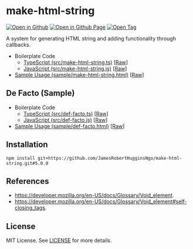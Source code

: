 # make-html-string

[![Open in Github](https://img.shields.io/badge/Open_in_GitHub-6e5494)](https://github.com/JamesRobertHugginsNgo/make-html-string/)
[![Open in Github Page](https://img.shields.io/badge/Open_in_GitHub_Page-4078c0)](https://jamesroberthugginsngo.github.io/make-html-string/)
[![Open Tag](https://img.shields.io/badge/Open_Tag-5.0.0-6cc644)](https://github.com/JamesRobertHugginsNgo/make-html-string/tree/5.0.0)

A system for generating HTML string and adding functionality through callbacks.

- Boilerplate Code
	- [TypeScript (src/make-html-string.ts)](./src/make-html-string.ts) [[Raw](./src/make-html-string.ts?raw=1)]
	- [JavaScript (src/make-html-string.js)](./src/make-html-string.js) [[Raw](./src/make-html-string.js?raw=1)]
- [Sample Usage (sample/make-html-string.html)](./sample/make-html-string.html) [[Raw](./sample/make-html-string.html?raw=1)]

## De Facto (Sample)

- Boilerplate Code
	- [TypeScript (src/def-facto.ts)](./src/def-facto.ts) [[Raw](./src/def-facto.ts?raw=1)]
	- [JavaScript (src/def-facto.js)](./src/def-facto.js) [[Raw](./src/def-facto.js?raw=1)]
- [Sample Usage (sample/def-facto.html)](./sample/def-facto.html) [[Raw](./sample/def-facto.html?raw=1)]

## Installation

```
npm install git+https://github.com/JamesRobertHugginsNgo/make-html-string.git#5.0.0
```

## References

- https://developer.mozilla.org/en-US/docs/Glossary/Void_element.
- https://developer.mozilla.org/en-US/docs/Glossary/Void_element#self-closing_tags.

## License

MIT License. See [LICENSE](LICENSE) for more details.
